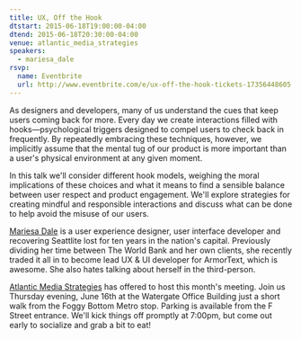 ```yaml
---
title: UX, Off the Hook
dtstart: 2015-06-18T19:00:00-04:00
dtend: 2015-06-18T20:30:00-04:00
venue: atlantic_media_strategies
speakers:
  - mariesa_dale
rsvp:
  name: Eventbrite
  url: http://www.eventbrite.com/e/ux-off-the-hook-tickets-17356448605
---
```


As designers and developers, many of us understand the cues that keep users coming back for more. Every day we create interactions filled with hooks—psychological triggers designed to compel users to check back in frequently. By repeatedly embracing these techniques, however, we implicitly assume that the mental tug of our product is more important than a user's physical environment at any given moment.

In this talk we'll consider different hook models, weighing the moral implications of these choices and what it means to find a sensible balance between user respect and product engagement. We'll explore strategies for creating mindful and responsible interactions and discuss what can be done to help avoid the misuse of our users.

[Mariesa Dale](https://twitter.com/mariesakdale) is a user experience designer, user interface developer and recovering Seattlite lost for ten years in the nation's capital. Previously dividing her time between The World Bank and her own clients, she recently traded it all in to become lead UX & UI developer for ArmorText, which is awesome. She also hates talking about herself in the third-person.

[Atlantic Media Strategies](http://atlanticmediastrategies.com) has offered to host this month's meeting. Join us Thursday evening, June 16th at the Watergate Office Building just a short walk from the Foggy Bottom Metro stop. Parking is available from the F Street entrance. We'll kick things off promptly at 7:00pm, but come out early to socialize and grab a bit to eat!